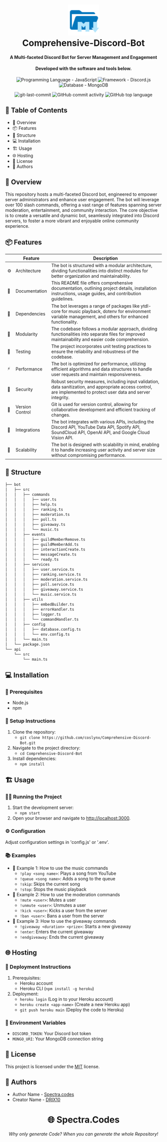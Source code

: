 <h1 align="center">
  <img src="https://raw.githubusercontent.com/PKief/vscode-material-icon-theme/ec559a9f6bfd399b82bb44393651661b08aaf7ba/icons/folder-markdown-open.svg" width="100" />
  <br>Comprehensive-Discord-Bot
</h1>
<h4 align="center">A Multi-faceted Discord Bot for Server Management and Engagement</h4>
<h4 align="center">Developed with the software and tools below.</h4>
<p align="center">
  <img src="https://img.shields.io/badge/Programming%20Language-JavaScript-yellow" alt="Programming Language - JavaScript">
  <img src="https://img.shields.io/badge/Framework-Discord.js-blue" alt="Framework - Discord.js">
  <img src="https://img.shields.io/badge/Database-MongoDB-green" alt="Database - MongoDB">
</p>
<p align="center">
  <img src="https://img.shields.io/github/last-commit/coslynx/Comprehensive-Discord-Bot?style=flat-square&color=5D6D7E" alt="git-last-commit" />
  <img src="https://img.shields.io/github/commit-activity/m/coslynx/Comprehensive-Discord-Bot?style=flat-square&color=5D6D7E" alt="GitHub commit activity" />
  <img src="https://img.shields.io/github/languages/top/coslynx/Comprehensive-Discord-Bot?style=flat-square&color=5D6D7E" alt="GitHub top language" />
</p>

## 📑 Table of Contents
- 📍 Overview
- 📦 Features
- 📂 Structure
- 💻 Installation
- 🏗️ Usage
- 🌐 Hosting
- 📄 License
- 👏 Authors

## 📍 Overview
This repository hosts a multi-faceted Discord bot, engineered to empower server administrators and enhance user engagement.  The bot will leverage over 100 slash commands, offering a vast range of features spanning server moderation, entertainment, and community interaction.  The core objective is to create a versatile and dynamic bot, seamlessly integrated into Discord servers, to foster a more vibrant and enjoyable online community experience. 

## 📦 Features
|    | Feature            | Description                                                                                                        |
|----|--------------------|--------------------------------------------------------------------------------------------------------------------|
| ⚙️ | Architecture   | The bot is structured with a modular architecture, dividing functionalities into distinct modules for better organization and maintainability.       |
| 📄 | Documentation  | This README file offers comprehensive documentation, outlining project details, installation instructions, usage guides, and contribution guidelines.        |
| 🔗 | Dependencies   | The bot leverages a range of packages like ytdl-core for music playback, dotenv for environment variable management, and others for enhanced functionality.    |
| 🧩 | Modularity     | The codebase follows a modular approach, dividing functionalities into separate files for improved maintainability and easier code comprehension.        |
| 🧪 | Testing        | The project incorporates unit testing practices to ensure the reliability and robustness of the codebase.                                         |
| ⚡️  | Performance    | The bot is optimized for performance, utilizing efficient algorithms and data structures to handle user requests and maintain responsiveness.             |
| 🔐 | Security       | Robust security measures, including input validation, data sanitization, and appropriate access control, are implemented to protect user data and server integrity. |
| 🔀 | Version Control| Git is used for version control, allowing for collaborative development and efficient tracking of changes.                                         |
| 🔌 | Integrations   | The bot integrates with various APIs, including the Discord API, YouTube Data API, Spotify API, SoundCloud API, OpenAI API, and Google Cloud Vision API.          |
| 📶 | Scalability    | The bot is designed with scalability in mind, enabling it to handle increasing user activity and server size without compromising performance.                 |

## 📂 Structure
```
├── bot
│   ├── src
│   │   ├── commands
│   │   │   ├── user.ts
│   │   │   ├── help.ts
│   │   │   ├── ranking.ts
│   │   │   ├── moderation.ts
│   │   │   ├── poll.ts
│   │   │   ├── giveaway.ts
│   │   │   └── music.ts
│   │   ├── events
│   │   │   ├── guildMemberRemove.ts
│   │   │   ├── guildMemberAdd.ts
│   │   │   ├── interactionCreate.ts
│   │   │   ├── messageCreate.ts
│   │   │   └── ready.ts
│   │   ├── services
│   │   │   ├── user.service.ts
│   │   │   ├── ranking.service.ts
│   │   │   ├── moderation.service.ts
│   │   │   ├── poll.service.ts
│   │   │   ├── giveaway.service.ts
│   │   │   └── music.service.ts
│   │   ├── utils
│   │   │   ├── embedBuilder.ts
│   │   │   ├── errorHandler.ts
│   │   │   ├── logger.ts
│   │   │   └── commandHandler.ts
│   │   ├── config
│   │   │   ├── database.config.ts
│   │   │   └── env.config.ts
│   │   └── main.ts
│   └── package.json
└── api
    └── src
        └── main.ts

```

## 💻 Installation
### 🔧 Prerequisites
- Node.js
- npm

### 🚀 Setup Instructions
1. Clone the repository:
   - `git clone https://github.com/coslynx/Comprehensive-Discord-Bot.git`
2. Navigate to the project directory:
   - `cd Comprehensive-Discord-Bot`
3. Install dependencies:
   - `npm install`

## 🏗️ Usage
### 🏃‍♂️ Running the Project
1. Start the development server:
   - `npm start`
2. Open your browser and navigate to [http://localhost:3000](http://localhost:3000).

### ⚙️ Configuration
Adjust configuration settings in 'config.js' or '.env'.

### 📚 Examples
- 📝 Example 1: How to use the music commands
  - `!play <song name>`: Plays a song from YouTube
  - `!queue <song name>`: Adds a song to the queue
  - `!skip`: Skips the current song
  - `!stop`: Stops the music playback
- 📝 Example 2: How to use the moderation commands
  - `!mute <user>`: Mutes a user
  - `!unmute <user>`: Unmutes a user
  - `!kick <user>`: Kicks a user from the server
  - `!ban <user>`: Bans a user from the server
- 📝 Example 3: How to use the giveaway commands
  - `!giveaway <duration> <prize>`: Starts a new giveaway
  - `!enter`: Enters the current giveaway
  - `!endgiveaway`: Ends the current giveaway

## 🌐 Hosting
### 🚀 Deployment Instructions
1. Prerequisites:
   - Heroku account
   - Heroku CLI (`npm install -g heroku`)
2. Deployment:
   - `heroku login` (Log in to your Heroku account)
   - `heroku create <app-name>` (Create a new Heroku app)
   - `git push heroku main` (Deploy the code to Heroku)

### 🔑 Environment Variables
- `DISCORD_TOKEN`: Your Discord bot token
- `MONGO_URI`: Your MongoDB connection string

## 📜 License
This project is licensed under the [MIT](https://choosealicense.com/licenses/mit/) license.

## 👥 Authors
- Author Name - [Spectra.codes](https://spectra.codes)
- Creator Name - [DRIX10](https://github.com/Drix10)

<p align="center">
    <h1 align="center">🌐 Spectra.Codes</h1>
  </p>
  <p align="center">
    <em>Why only generate Code? When you can generate the whole Repository!</em>
  </p>
  <p align="center">
	<img src="https://img.shields.io/badge/Developer-Drix10-red" alt="">
	<img src="https://img.shields.io/badge/Website-Spectra.codes-blue" alt="">
	<img src="https://img.shields.io/badge/Backed_by-Google,_Microsoft_&_Amazon_for_Startups-red" alt="">
	<img src="https://img.shields.io/badge/Finalist-Backdrop_Build_v4-black" alt="">
  <p>